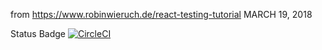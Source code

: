 from
https://www.robinwieruch.de/react-testing-tutorial  MARCH 19, 2018


Status Badge
[![CircleCI](https://circleci.com/gh/PavelPoroskov/test_testing.svg?style=svg)](https://circleci.com/gh/PavelPoroskov/test_testing)
